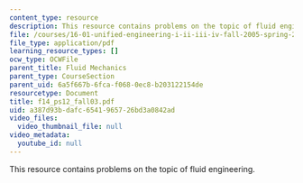 ```yaml
---
content_type: resource
description: This resource contains problems on the topic of fluid engineering.
file: /courses/16-01-unified-engineering-i-ii-iii-iv-fall-2005-spring-2006/a387d93bdafc6541965726bd3a0842ad_f14_ps12_fall03.pdf
file_type: application/pdf
learning_resource_types: []
ocw_type: OCWFile
parent_title: Fluid Mechanics
parent_type: CourseSection
parent_uid: 6a5f667b-6fca-f068-0ec8-b203122154de
resourcetype: Document
title: f14_ps12_fall03.pdf
uid: a387d93b-dafc-6541-9657-26bd3a0842ad
video_files:
  video_thumbnail_file: null
video_metadata:
  youtube_id: null
---
```

This resource contains problems on the topic of fluid engineering.

